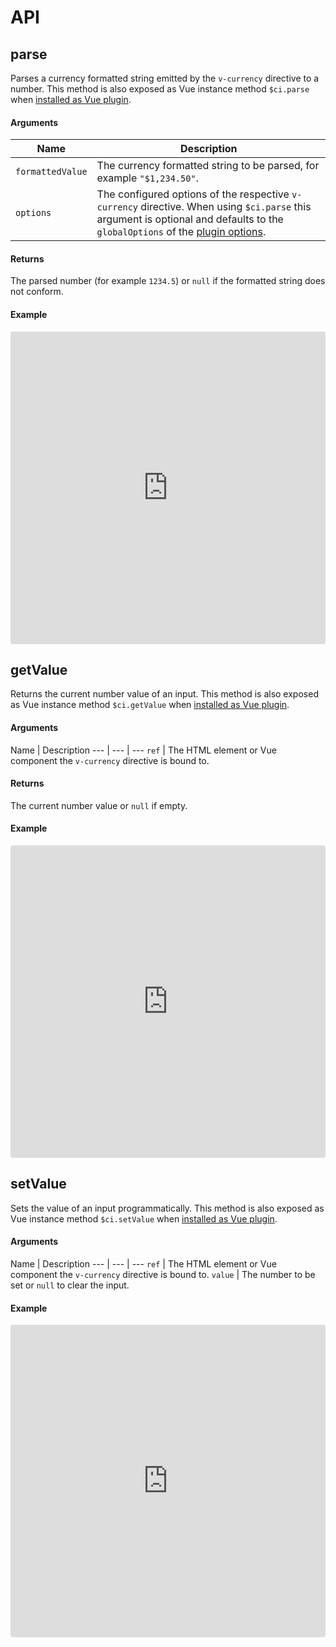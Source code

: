# API

## parse
Parses a currency formatted string emitted by the `v-currency` directive to a number. This method is also exposed as Vue instance method `$ci.parse` when [installed as Vue plugin](/guide/#installation).

#### Arguments
Name | Description
--- | --- 
`formattedValue` | The currency formatted string to be parsed, for example `"$1,234.50"`.
`options` | The configured options of the respective `v-currency` directive. When using `$ci.parse` this argument is optional and defaults to the `globalOptions` of the [plugin options](/config/#plugin-options).

#### Returns
The parsed number (for example `1234.5`) or `null` if the formatted string does not conform.

#### Example
<iframe src="https://codesandbox.io/embed/vue-currency-input-parse-formatted-value-qozun?autoresize=1&fontsize=14&hidenavigation=1&module=%2Fsrc%2FApp.vue&theme=dark" style="width:100%; height:500px; border:0; border-radius: 4px; overflow:hidden;" title="Vue Currency Input: Parse formatted value" allow="accelerometer; ambient-light-sensor; camera; encrypted-media; geolocation; gyroscope; hid; microphone; midi; payment; usb; vr; xr-spatial-tracking" sandbox="allow-forms allow-modals allow-popups allow-presentation allow-same-origin allow-scripts" ></iframe>

## getValue
Returns the current number value of an input. This method is also exposed as Vue instance method `$ci.getValue` when [installed as Vue plugin](/guide/#installation).

#### Arguments
Name | Description
--- | --- | --- 
`ref` | The HTML element or Vue component the `v-currency` directive is bound to.

#### Returns
The current number value or `null` if empty.

#### Example
<iframe src="https://codesandbox.io/embed/vue-currency-input-get-number-value-r8kig?autoresize=1&fontsize=14&hidenavigation=1&module=%2Fsrc%2FApp.vue&theme=dark" style="width:100%; height:500px; border:0; border-radius: 4px; overflow:hidden;" title="Vue Currency Input: Get number value" allow="accelerometer; ambient-light-sensor; camera; encrypted-media; geolocation; gyroscope; hid; microphone; midi; payment; usb; vr; xr-spatial-tracking" sandbox="allow-forms allow-modals allow-popups allow-presentation allow-same-origin allow-scripts" ></iframe>

## setValue
Sets the value of an input programmatically. This method is also exposed as Vue instance method `$ci.setValue` when [installed as Vue plugin](/guide/#installation).

#### Arguments
Name | Description
--- | --- | --- 
`ref` | The HTML element or Vue component the `v-currency` directive is bound to.
`value` | The number to be set or `null` to clear the input. 

#### Example
<iframe src="https://codesandbox.io/embed/vue-currency-input-set-value-programmatically-rv95r?autoresize=1&fontsize=14&hidenavigation=1&module=%2Fsrc%2FApp.vue&theme=dark" style="width:100%; height:500px; border:0; border-radius: 4px; overflow:hidden;" title="Vue Currency Input: Set value programmatically" allow="accelerometer; ambient-light-sensor; camera; encrypted-media; geolocation; gyroscope; hid; microphone; midi; payment; usb; vr; xr-spatial-tracking" sandbox="allow-forms allow-modals allow-popups allow-presentation allow-same-origin allow-scripts" ></iframe>

